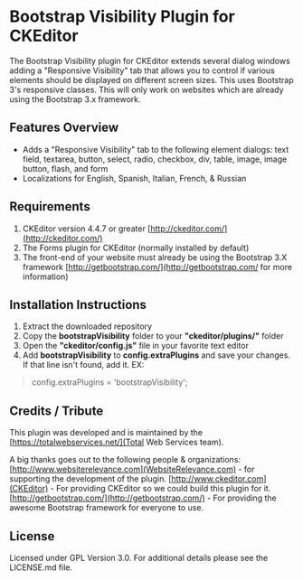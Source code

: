 # Bootstrap Visibility Plugin for CKEditor
The Bootstrap Visibility plugin for CKEditor extends several dialog windows adding a "Responsive Visibility" tab that allows you to control if various elements should be displayed on different screen sizes. This uses Bootstrap 3's responsive classes. This will only work on websites which are already using the Bootstrap 3.x framework.

## Features Overview
* Adds a "Responsive Visibility" tab to the following element dialogs: text field, textarea, button, select, radio, checkbox, div, table, image, image button, flash, and form
* Localizations for English, Spanish, Italian, French, & Russian

## Requirements
1. CKEditor version 4.4.7 or greater [http://ckeditor.com/](http://ckeditor.com/)
1. The Forms plugin for CKEditor (normally installed by default)
1. The front-end of your website must already be using the Bootstrap 3.X framework [http://getbootstrap.com/](http://getbootstrap.com/ for more information)

## Installation Instructions
1. Extract the downloaded repository
1. Copy the **bootstrapVisibility** folder to your **"ckeditor/plugins/"** folder
1. Open the **"ckeditor/config.js"** file in your favorite text editor
1. Add **bootstrapVisibility** to **config.extraPlugins** and save your changes. If that line isn't found, add it. EX:

> config.extraPlugins = 'bootstrapVisibility';

## Credits / Tribute
This plugin was developed and is maintained by the [https://totalwebservices.net/](Total Web Services team).

A big thanks goes out to the following people & organizations:
[http://www.websiterelevance.com](WebsiteRelevance.com) - for supporting the development of the plugin.
[http://www.ckeditor.com](CKEditor) - For providing CKEditor so we could build this plugin for it.
[http://getbootstrap.com/](http://getbootstrap.com/) - For providing the awesome Bootstrap framework for everyone to use.

## License
Licensed under GPL Version 3.0. For additional details please see the LICENSE.md file.